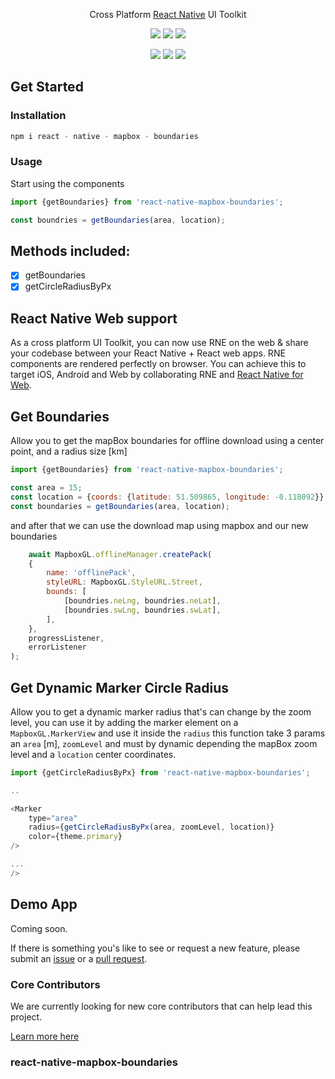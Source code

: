 <p align="center">
  Cross Platform <a href="https://reactnative.dev">React Native</a> UI Toolkit
</p>

<p align="center">
  <a href="https://www.npmjs.com/package/react-native-mapbox-boundaries"><img src="https://img.shields.io/badge/npm-v1.1-blue"></a>
  <a href="https://travis-ci.org/react-native-mapbox-boundaries/react-native-mapbox-boundaries"><img src="https://img.shields.io/travis/react-native-elements/react-native-elements/master.svg"></a>
  <a href="https://github.com/react-native-elements/react-native-elements"><img src="https://img.shields.io/badge/stars-5-blue"></a>
</p>

<p align="center">
  <a><img src="https://img.shields.io/badge/sponsors-2-green"></a>
  <a href="https://github.com/prettier/prettier"><img src="https://img.shields.io/badge/styled_with-prettier-ff69b4.svg"></a>
  <a href="https://opensource.org/licenses/MIT"><img src="https://img.shields.io/badge/License-MIT-blue.svg"></a>

</p>

## Get Started

### Installation

```js
npm i react - native - mapbox - boundaries
```

### Usage

Start using the components

```js
import {getBoundaries} from 'react-native-mapbox-boundaries';

const boundries = getBoundaries(area, location);
```

## Methods included:

- [x] getBoundaries
- [x] getCircleRadiusByPx

## React Native Web support

As a cross platform UI Toolkit, you can now use RNE on the web & share your codebase between your React Native + React
web apps. RNE components are rendered perfectly on browser. You can achieve this to target iOS, Android and Web by
collaborating RNE and [React Native for Web](https://github.com/necolas/react-native-web).

## Get Boundaries

Allow you to get the mapBox boundaries for offline download using a center point, and a radius size [km]

```js
import {getBoundaries} from 'react-native-mapbox-boundaries';

const area = 15;
const location = {coords: {latitude: 51.509865, longitude: -0.118092}}
const boundaries = getBoundaries(area, location);
```

and after that we can use the download map using mapbox and our new boundaries

```js
    await MapboxGL.offlineManager.createPack(
    {
        name: 'offlinePack',
        styleURL: MapboxGL.StyleURL.Street,
        bounds: [
            [boundries.neLng, boundries.neLat],
            [boundries.swLng, boundries.swLat],
        ],
    },
    progressListener,
    errorListener
);
```

## Get Dynamic Marker Circle Radius

Allow you to get a dynamic marker radius that's can change by the zoom level, you can use it by adding the marker
element on a `MapboxGL.MarkerView` and use it inside the `radius` this function take 3 params an `area` [m], `zoomLevel`
and must by dynamic depending the mapBox zoom level and a `location` center coordinates.

```js
import {getCircleRadiusByPx} from 'react-native-mapbox-boundaries';

..

<Marker
    type="area"
    radius={getCircleRadiusByPx(area, zoomLevel, location)}
    color={theme.primary}
/>

...
/>
```

## Demo App

Coming soon.

If there is something you's like to see or request a new feature, please submit an
[issue](https://github.com/louaySleman/react-native-mapbox-boundaries/issues/new)
or a
[pull request](https://github.com/louaySleman/react-native-mapbox-boundaries/pulls).

### Core Contributors

We are currently looking for new core contributors that can help lead this project.

[Learn more here](mailto:louayakram12@hotmail.com)

### react-native-mapbox-boundaries
